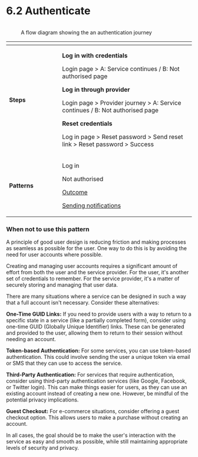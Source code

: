 # 6.2 Authenticate



<figure><img src="../../.gitbook/assets/Authenticate.png" alt=""><figcaption><p>A flow diagram showing the an authentication journey</p></figcaption></figure>

<table data-header-hidden><thead><tr><th width="128"></th><th></th></tr></thead><tbody><tr><td><strong>Steps</strong> </td><td><p><strong>Log in with credentials</strong></p><p>Login page >  A: Service continues / B: Not authorised page</p><p></p><p><strong>Log in through provider</strong></p><p>Login page > Provider journey > A: Service continues / B: Not authorised page</p><p></p><p><strong>Reset credentials</strong></p><p>Log in page > Reset password > Send reset link > Reset password > Success</p></td></tr><tr><td><strong>Patterns</strong></td><td><p>Log in</p><p>Not authorised</p><p><a href="../6-page-templates/7.15-outcome.md">Outcome</a></p><p><a href="../6-page-templates/7.16-sending-notifications.md">Sending notifications</a></p></td></tr></tbody></table>

### When not to use this pattern

A principle of good user design is reducing friction and making processes as seamless as possible for the user. One way to do this is by avoiding the need for user accounts where possible.

Creating and managing user accounts requires a significant amount of effort from both the user and the service provider. For the user, it's another set of credentials to remember. For the service provider, it's a matter of securely storing and managing that user data.

There are many situations where a service can be designed in such a way that a full account isn't necessary. Consider these alternatives:

**One-Time GUID Links:** If you need to provide users with a way to return to a specific state in a service (like a partially completed form), consider using one-time GUID (Globally Unique Identifier) links. These can be generated and provided to the user, allowing them to return to their session without needing an account.

**Token-based Authentication:** For some services, you can use token-based authentication. This could involve sending the user a unique token via email or SMS that they can use to access the service.

**Third-Party Authentication:** For services that require authentication, consider using third-party authentication services (like Google, Facebook, or Twitter login). This can make things easier for users, as they can use an existing account instead of creating a new one. However, be mindful of the potential privacy implications.

**Guest Checkout:** For e-commerce situations, consider offering a guest checkout option. This allows users to make a purchase without creating an account.

In all cases, the goal should be to make the user's interaction with the service as easy and smooth as possible, while still maintaining appropriate levels of security and privacy.
